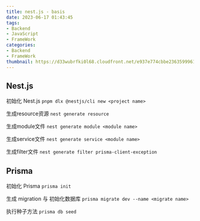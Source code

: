 ```yaml
---
title: nest.js - basis
date: 2023-06-17 01:43:45
tags:
- Backend
- JavaScript
- FrameWork
categories:
- Backend
- FrameWork
thumbnail: https://d33wubrfki0l68.cloudfront.net/e937e774cbbe23635999615ad5d7732decad182a/26072/logo-small.ede75a6b.svg
---
```


## Nest.js

初始化 Nest.js `pnpm dlx @nestjs/cli new <project name>`

生成resource资源 `nest generate resource`

生成module文件 `nest generate module <module name>`

生成service文件 `nest generate service <module name>`

生成filter文件 `nest generate filter prisma-client-exception`

## Prisma

初始化 Prisma `prisma init`

生成 migration 与 初始化数据库 `prisma migrate dev --name <migrate name>`

执行种子方法 `prisma db seed`
